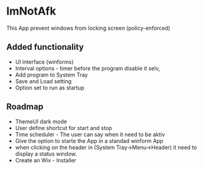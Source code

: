 # ImNotAfk
This App prevent windows from locking screen (policy-enforced)

## Added functionality
* UI interface (winforms)
* Interval options - timer before the program disable it selv, 
* Add program to System Tray
* Save and Load setting
* Option set to run as startup

## Roadmap
* ThemeUI dark mode
* User define shortcut for start and stop
* Time scheduler - The user can say when it need to be aktiv
* Give the option to starte the App in a standad winform App
* when clicking on the header in (System Tray->Menu->Header) it need to display a status window.
* Create an Wix - Installer

